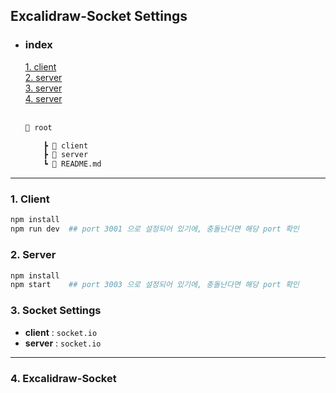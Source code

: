 ## Excalidraw-Socket Settings
- ### index
    [1. client](#1-client)<br>
    [2. server](#2-server)<br>
    [3. server](#3-socket-settings)<br>
    [4. server](#4-excalidraw-socket)<br><br>

    ```bash
    📂 root

        ┣ 📂 client
        ┣ 📂 server
        ┗ 🗿 README.md
    ```
--- 

### 1. Client 
```bash
npm install
npm run dev  ## port 3001 으로 설정되어 있기에, 충돌난다면 해당 port 확인
```

### 2. Server 
```bash
npm install
npm start    ## port 3003 으로 설정되어 있기에, 충돌난다면 해당 port 확인
```

### 3. Socket Settings
- <strong>client</strong> : `socket.io`
- <strong>server</strong> : `socket.io`

--- 

### 4. Excalidraw-Socket